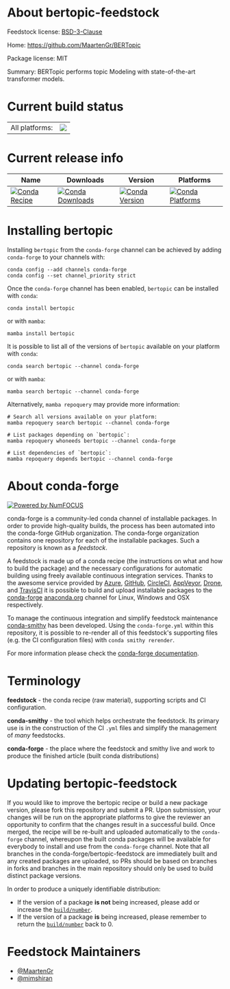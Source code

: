 About bertopic-feedstock
========================

Feedstock license: [BSD-3-Clause](https://github.com/conda-forge/bertopic-feedstock/blob/main/LICENSE.txt)

Home: https://github.com/MaartenGr/BERTopic

Package license: MIT

Summary: BERTopic performs topic Modeling with state-of-the-art transformer models.

Current build status
====================


<table><tr><td>All platforms:</td>
    <td>
      <a href="https://dev.azure.com/conda-forge/feedstock-builds/_build/latest?definitionId=15035&branchName=main">
        <img src="https://dev.azure.com/conda-forge/feedstock-builds/_apis/build/status/bertopic-feedstock?branchName=main">
      </a>
    </td>
  </tr>
</table>

Current release info
====================

| Name | Downloads | Version | Platforms |
| --- | --- | --- | --- |
| [![Conda Recipe](https://img.shields.io/badge/recipe-bertopic-green.svg)](https://anaconda.org/conda-forge/bertopic) | [![Conda Downloads](https://img.shields.io/conda/dn/conda-forge/bertopic.svg)](https://anaconda.org/conda-forge/bertopic) | [![Conda Version](https://img.shields.io/conda/vn/conda-forge/bertopic.svg)](https://anaconda.org/conda-forge/bertopic) | [![Conda Platforms](https://img.shields.io/conda/pn/conda-forge/bertopic.svg)](https://anaconda.org/conda-forge/bertopic) |

Installing bertopic
===================

Installing `bertopic` from the `conda-forge` channel can be achieved by adding `conda-forge` to your channels with:

```
conda config --add channels conda-forge
conda config --set channel_priority strict
```

Once the `conda-forge` channel has been enabled, `bertopic` can be installed with `conda`:

```
conda install bertopic
```

or with `mamba`:

```
mamba install bertopic
```

It is possible to list all of the versions of `bertopic` available on your platform with `conda`:

```
conda search bertopic --channel conda-forge
```

or with `mamba`:

```
mamba search bertopic --channel conda-forge
```

Alternatively, `mamba repoquery` may provide more information:

```
# Search all versions available on your platform:
mamba repoquery search bertopic --channel conda-forge

# List packages depending on `bertopic`:
mamba repoquery whoneeds bertopic --channel conda-forge

# List dependencies of `bertopic`:
mamba repoquery depends bertopic --channel conda-forge
```


About conda-forge
=================

[![Powered by
NumFOCUS](https://img.shields.io/badge/powered%20by-NumFOCUS-orange.svg?style=flat&colorA=E1523D&colorB=007D8A)](https://numfocus.org)

conda-forge is a community-led conda channel of installable packages.
In order to provide high-quality builds, the process has been automated into the
conda-forge GitHub organization. The conda-forge organization contains one repository
for each of the installable packages. Such a repository is known as a *feedstock*.

A feedstock is made up of a conda recipe (the instructions on what and how to build
the package) and the necessary configurations for automatic building using freely
available continuous integration services. Thanks to the awesome service provided by
[Azure](https://azure.microsoft.com/en-us/services/devops/), [GitHub](https://github.com/),
[CircleCI](https://circleci.com/), [AppVeyor](https://www.appveyor.com/),
[Drone](https://cloud.drone.io/welcome), and [TravisCI](https://travis-ci.com/)
it is possible to build and upload installable packages to the
[conda-forge](https://anaconda.org/conda-forge) [anaconda.org](https://anaconda.org/)
channel for Linux, Windows and OSX respectively.

To manage the continuous integration and simplify feedstock maintenance
[conda-smithy](https://github.com/conda-forge/conda-smithy) has been developed.
Using the ``conda-forge.yml`` within this repository, it is possible to re-render all of
this feedstock's supporting files (e.g. the CI configuration files) with ``conda smithy rerender``.

For more information please check the [conda-forge documentation](https://conda-forge.org/docs/).

Terminology
===========

**feedstock** - the conda recipe (raw material), supporting scripts and CI configuration.

**conda-smithy** - the tool which helps orchestrate the feedstock.
                   Its primary use is in the construction of the CI ``.yml`` files
                   and simplify the management of *many* feedstocks.

**conda-forge** - the place where the feedstock and smithy live and work to
                  produce the finished article (built conda distributions)


Updating bertopic-feedstock
===========================

If you would like to improve the bertopic recipe or build a new
package version, please fork this repository and submit a PR. Upon submission,
your changes will be run on the appropriate platforms to give the reviewer an
opportunity to confirm that the changes result in a successful build. Once
merged, the recipe will be re-built and uploaded automatically to the
`conda-forge` channel, whereupon the built conda packages will be available for
everybody to install and use from the `conda-forge` channel.
Note that all branches in the conda-forge/bertopic-feedstock are
immediately built and any created packages are uploaded, so PRs should be based
on branches in forks and branches in the main repository should only be used to
build distinct package versions.

In order to produce a uniquely identifiable distribution:
 * If the version of a package **is not** being increased, please add or increase
   the [``build/number``](https://docs.conda.io/projects/conda-build/en/latest/resources/define-metadata.html#build-number-and-string).
 * If the version of a package **is** being increased, please remember to return
   the [``build/number``](https://docs.conda.io/projects/conda-build/en/latest/resources/define-metadata.html#build-number-and-string)
   back to 0.

Feedstock Maintainers
=====================

* [@MaartenGr](https://github.com/MaartenGr/)
* [@mimshiran](https://github.com/mimshiran/)

